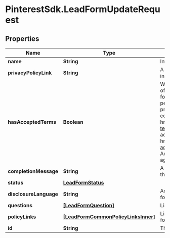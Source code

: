 # PinterestSdk.LeadFormUpdateRequest

## Properties

Name | Type | Description | Notes
------------ | ------------- | ------------- | -------------
**name** | **String** | Internal name of the lead form. | [optional] 
**privacyPolicyLink** | **String** | A link to the advertiser&#39;s privacy policy. This will be included in the lead form&#39;s disclosure language. | [optional] 
**hasAcceptedTerms** | **Boolean** | Whether the advertiser has accepted Pinterest&#39;s terms of service for creating a lead ad.  By sending us TRUE for this parameter, you agree that (i) you will use any personal information received in compliance with the privacy policy you share with Pinterest, and (ii) you will comply with Pinterest&#39;s &lt;a href&#x3D;\&quot;https://policy.pinterest.com/en/lead-ad-terms\&quot;&gt;Lead Ad Terms&lt;/a&gt;. As a reminder, all advertising on Pinterest is subject to the &lt;a href&#x3D;\&quot;https://business.pinterest.com/en/pinterest-advertising-services-agreement/\&quot;&gt;Pinterest Advertising Services Agreement&lt;/a&gt; or an equivalent agreement as set forth on an IO | [optional] 
**completionMessage** | **String** | A message for people who complete the form to let them know what happens next. | [optional] 
**status** | [**LeadFormStatus**](LeadFormStatus.md) |  | [optional] 
**disclosureLanguage** | **String** | Additional disclosure language to be included in the lead form. | [optional] 
**questions** | [**[LeadFormQuestion]**](LeadFormQuestion.md) | List of questions to be displayed on the lead form. | [optional] 
**policyLinks** | [**[LeadFormCommonPolicyLinksInner]**](LeadFormCommonPolicyLinksInner.md) | List of additional policy links to be displayed on the lead form. | [optional] 
**id** | **String** | The ID of this lead form to be updated | 


